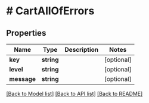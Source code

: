 # # CartAllOfErrors

## Properties

Name | Type | Description | Notes
------------ | ------------- | ------------- | -------------
**key** | **string** |  | [optional]
**level** | **string** |  | [optional]
**message** | **string** |  | [optional]

[[Back to Model list]](../../README.md#models) [[Back to API list]](../../README.md#endpoints) [[Back to README]](../../README.md)
